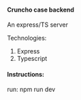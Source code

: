 #### Cruncho case backend

An express/TS server

Technologies:

1. Express
2. Typescript

#### Instructions:

run: npm run dev